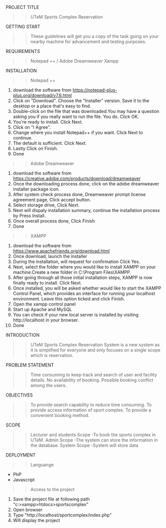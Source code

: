 PROJECT TITLE
>> UTeM Sports Complex Reservation 

GETTING START
>>These guidelines will get you a copy of the task going on your nearby machine for advancement and testing purposes.

REQUIREMENTS
>> Notepad ++ / Adobe Dreamweaver
>> Xampp 

INSTALLATION
>>Notepad ++
  1) download the software from https://notepad-plus-plus.org/download/v7.6.html
  2) Click on "Download". Choose the "Installer" version. Save it to the desktop or a place that's easy to find.
  3) Double-click on the file that was downloaded.You may have a question asking you if you really want to run the file. You do. Click OK.
  4) You're ready to install. Click Next.
  5) Click on "I Agree". 
  6) Change where you install Notepad++ if you want. Click Next to continue. 
  7) The default is sufficient. Click Next. 
  8) Lastly Click on Finish.
  9) Done 
>>Adobe Dreamweaver
  1) download the software from https://creative.adobe.com/products/download/dreamweaver
  2) Once the downloading process done, click on the adobe dreamweaver installer package icon.
  3) After system check process done, Dreamweaver prompt license agreement page, Click accept button.
  4) Select storage drive, Click Next.
  5) Next will dispaly installation summary, continue the installation process by Press Install.
  6) Once overall process done, Click Finish
  7) Done 
>>XAMPP
  1) download the software from https://www.apachefriends.org/download.html
  2) Once download, launch the installer
  3) During the installation, will request for confirmation Click Yes.
  4) Next, select the folder where you would like to install XAMPP on your machine.Create a new folder in C:\Program Files\XAMPP.
  5) After going through all those initial installation steps, XAMPP is now finally ready to install. Click Next.
  6) Once installed, you will be asked whether would like to start the XAMPP Control Panel, which provides an interface for running your localhost environment. Leave this option ticked and click Finish.
  7) Open the xampp control panel
  8) Start up Apache and MySQL
  9) You can check if your new local server is installed by visiting http://localhost in your browser.
 10) Done
  
INTRODUCTION
>>UTeM Sports Complex Reservation System is a new system as it is simplified for everyone and only focuses on a single scope which is reservation.
  
PROBLEM STATEMENT
>> Time consuming to keep track and search of user and facility details.
>> No availability of booking.
>> Possible booking conflict among the users.

OBJECTIVES
>> To provide search capability to reduce time consuming. 
>> To provide access information of sport complex.
>> To provide a convenient booking method.

SCOPE
>> Lecturer and students Scope
   -To book the sports complex in UTeM.
>> Admin Scope
   -The system can store the information in the database.
>> System Scope
   -System will store data

DEPLOYMENT
>> Languange
   - PhP
   - Javascript
   
>> Access to the project
  1) Save the project file at following path "c:>xampp>htdocs>sportscomplex"
  2) Open browser
  3) Type "http://localhost/sportcomplex/index.php"
  4) Will display the project
  

